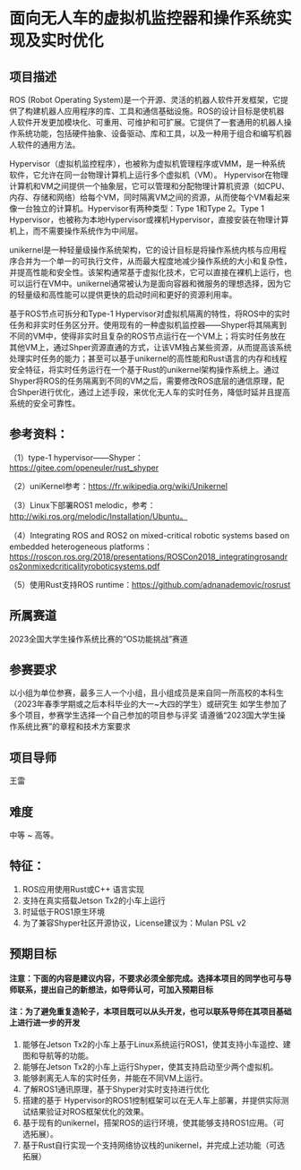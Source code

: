 # 面向无人车的虚拟机监控器和操作系统实现及实时优化

## **项目描述**

ROS (Robot Operating System)是一个开源、灵活的机器人软件开发框架，它提供了构建机器人应用程序的库、工具和通信基础设施。ROS的设计目标是使机器人软件开发更加模块化、可重用、可维护和可扩展。它提供了一套通用的机器人操作系统功能，包括硬件抽象、设备驱动、库和工具，以及一种用于组合和编写机器人软件的通用方法。

Hypervisor（虚拟机监控程序），也被称为虚拟机管理程序或VMM，是一种系统软件，它允许在同一台物理计算机上运行多个虚拟机（VM）。 Hypervisor在物理计算机和VM之间提供一个抽象层，它可以管理和分配物理计算机资源（如CPU、内存、存储和网络）给每个VM，同时隔离VM之间的资源，从而使每个VM看起来像一台独立的计算机。Hypervisor有两种类型：Type 1和Type 2。Type 1 Hypervisor，也被称为本地Hypervisor或裸机Hypervisor，直接安装在物理计算机上，而不需要操作系统作为中间层。

unikernel是一种轻量级操作系统架构，它的设计目标是将操作系统内核与应用程序合并为一个单一的可执行文件，从而最大程度地减少操作系统的大小和复杂性，并提高性能和安全性。该架构通常基于虚拟化技术，它可以直接在裸机上运行，也可以运行在VM中。unikernel通常被认为是面向容器和微服务的理想选择，因为它的轻量级和高性能可以提供更快的启动时间和更好的资源利用率。

基于ROS节点可拆分和Type-1 Hypervisor对虚拟机隔离的特性，将ROS中的实时任务和非实时任务区分开。使用现有的一种虚拟机监控器——Shyper将其隔离到不同的VM中，使得非实时且复杂的ROS节点运行在一个VM上；将实时任务放在其他VM上，通过Shper资源直通的方式，让该VM独占某些资源，从而提高该系统处理实时任务的能力；甚至可以基于unikernel的高性能和Rust语言的内存和线程安全特征，将实时任务运行在一个基于Rust的unikernel架构操作系统上。通过Shyper将ROS的任务隔离到不同的VM之后，需要修改ROS底层的通信原理，配合Shper进行优化，通过上述手段，来优化无人车的实时任务，降低时延并且提高系统的安全可靠性。

## **参考资料：**

（1）type-1 hypervisor——Shyper：https://gitee.com/openeuler/rust_shyper

（2）uniKernel参考：https://fr.wikipedia.org/wiki/Unikernel

（3）Linux下部署ROS1 melodic，参考：http://wiki.ros.org/melodic/Installation/Ubuntu。

（4）Integrating ROS and ROS2 on mixed-critical robotic systems based on embedded heterogeneous platforms：https://roscon.ros.org/2018/presentations/ROSCon2018_integratingrosandros2onmixedcriticalityroboticsystems.pdf

（5）使用Rust支持ROS runtime：https://github.com/adnanademovic/rosrust

## **所属赛道**

2023全国大学生操作系统比赛的“OS功能挑战”赛道

## **参赛要求**

以小组为单位参赛，最多三人一个小组，且小组成员是来自同一所高校的本科生（2023年春季学期或之后本科毕业的大一~大四的学生）或研究生 如学生参加了多个项目，参赛学生选择一个自己参加的项目参与评奖 请遵循“2023国大学生操作系统比赛”的章程和技术方案要求

## **项目导师**

王雷

## **难度**

中等 ~ 高等。

## **特征：**

1. ROS应用使用Rust或C++ 语言实现
2. 支持在真实搭载Jetson Tx2的小车上运行
3. 时延低于ROS1原生环境
4. 为了兼容Shyper社区开源协议，License建议为：Mulan PSL v2

## **预期目标**

#### **注意：下面的内容是建议内容，不要求必须全部完成。选择本项目的同学也可与导师联系，提出自己的新想法，如导师认可，可加入预期目标**

#### **注：为了避免重复造轮子，本项目既可以从头开发，也可以联系导师在其项目基础上进行进一步的开发**

1. 能够在Jetson Tx2的小车上基于Linux系统运行ROS1，使其支持小车遥控、建图和导航等的功能。
2. 能够在Jetson Tx2的小车上运行Shyper，使其支持启动至少两个虚拟机。
3. 能够剥离无人车的实时任务，并能在不同VM上运行。
4. 了解ROS1通讯原理，基于Shyper对实时支持进行优化
5. 搭建的基于 Hypervisor的ROS1控制框架可以在无人车上部署，并提供实际测试结果验证对ROS框架优化的效果。
6. 基于现有的unikernel，搭架ROS的运行环境，使其能够支持ROS1应用。（可选拓展）。
7. 基于Rust自行实现一个支持网络协议栈的unikernel，并完成上述功能（可选拓展）
